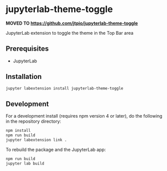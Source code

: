 # jupyterlab-theme-toggle

**MOVED TO https://github.com/jtpio/jupyterlab-theme-toggle**

JupyterLab extension to toggle the theme in the Top Bar area


## Prerequisites

* JupyterLab

## Installation

```bash
jupyter labextension install jupyterlab-theme-toggle
```

## Development

For a development install (requires npm version 4 or later), do the following in the repository directory:

```bash
npm install
npm run build
jupyter labextension link .
```

To rebuild the package and the JupyterLab app:

```bash
npm run build
jupyter lab build
```

